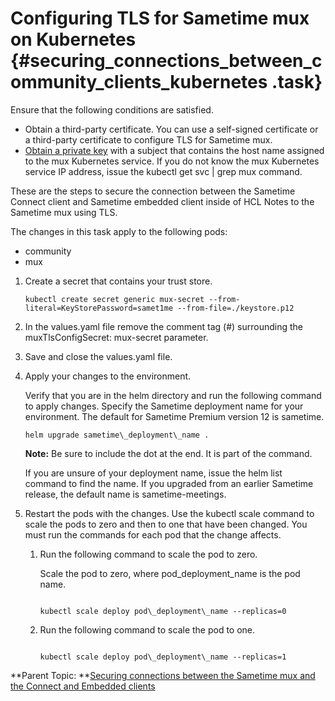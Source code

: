 # Configuring TLS for Sametime mux on Kubernetes {#securing_connections_between_community_clients_kubernetes .task}

Ensure that the following conditions are satisfied.

-   Obtain a third-party certificate. You can use a self-signed certificate or a third-party certificate to configure TLS for Sametime mux.
-   [Obtain a private key](t_keystore_mux.md) with a subject that contains the host name assigned to the mux Kubernetes service. If you do not know the mux Kubernetes service IP address, issue the kubectl get svc \| grep mux command.

These are the steps to secure the connection between the Sametime Connect client and Sametime embedded client inside of HCL Notes to the Sametime mux using TLS.

The changes in this task apply to the following pods:

-   community
-   mux

1.  Create a secret that contains your trust store.

    ``` {#codeblock_dns_snk_y5b}
    kubectl create secret generic mux-secret --from-literal=KeyStorePassword=samet1me --from-file=./keystore.p12
    ```

2.  In the values.yaml file remove the comment tag \(\#\) surrounding the muxTlsConfigSecret: mux-secret parameter.

3.  Save and close the values.yaml file.

4.  Apply your changes to the environment.

    Verify that you are in the helm directory and run the following command to apply changes. Specify the Sametime deployment name for your environment. The default for Sametime Premium version 12 is sametime.

    ``` {#codeblock_iyn_51d_d5b}
    helm upgrade sametime\_deployment\_name .
    ```

    **Note:** Be sure to include the dot at the end. It is part of the command.

    If you are unsure of your deployment name, issue the helm list command to find the name. If you upgraded from an earlier Sametime release, the default name is sametime-meetings.

5.  Restart the pods with the changes. Use the kubectl scale command to scale the pods to zero and then to one that have been changed. You must run the commands for each pod that the change affects.

    1.  Run the following command to scale the pod to zero.

        Scale the pod to zero, where pod\_deployment\_name is the pod name.

        ``` {#codeblock_cwz_mwc_d5b}
        
        kubectl scale deploy pod\_deployment\_name --replicas=0
        
        ```

    2.  Run the following command to scale the pod to one.

        ``` {#codeblock_i2c_4wc_d5b}
        
        kubectl scale deploy pod\_deployment\_name --replicas=1
        ```


**Parent Topic:  **[Securing connections between the Sametime mux and the Connect and Embedded clients](securing_connections_between_community_clients.md)

